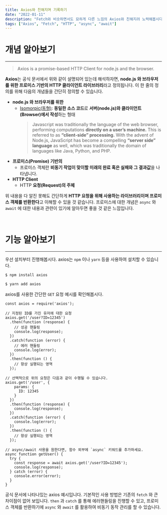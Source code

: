 ```yaml
---
title: Axios와 친해지며 기록하기
date: "2022-01-11"
description: "Fetch와 비슷하면서도 묘하게 다른 느낌의 Axios와 친해지려 노력해봅시다."
tags: ["Axios", "Fetch", "HTTP", "async", "await"]
---
```


# 개념 알아보기

---

> Axios is a promise-based HTTP Client for node.js and the browser.

**Axios**는 공식 문서에서 위와 같이 설명되어 있는데 해석하자면, **node.js 와 브라우저를 위한 프로미스 기반의 HTTP 클라이언트 라이브러리**라고 정의됩니다. 이 한 줄의 정의를 위해 다음의 개념들을 간단히 정의할 수 있습니다.

- **node.js 와 브라우저를 위한**
  - [Isomorpic(동형)](https://www.lullabot.com/articles/what-is-an-isomorphic-application): **동일한 소스 코드**로 **서버(node.js)와 클라이언트(Browser)에서 작성**하는 형태
    > Javascript was traditionally the language of the web browser, performing computations **directly on a user’s machine.** This is referred to as **“client-side” processing.** With the advent of Node.js, JavaScript has become a compelling **“server side” language** as well, which was traditionally the domain of languages like Java, Python, and PHP.
- **프로미스(Promise) 기반의**
  - 프로미스 객체란 **비동기 작업이 맞이할 미래의 완료 혹은 실패와 그 결과값**을 나타냅니다.
- **HTTP Client**
  - HTTP **요청(Request)의 주체**

위 내용을 다 알진 못해도 간단하게 **HTTP 요청을 위해 사용하는 라이브러리이며 프로미스 객체를 반환한다**고 이해할 수 있을 것 같습니다. 프로미스에 대한 개념은 `async` 와 `await` 에 대한 내용과 관련이 있기에 알아두면 좋을 것 같은 느낌입니다.

</br>

# 기능 알아보기

---

우선 설치부터 진행해봅시다. axios는 `npm` 이나 `yarn` 등을 사용하여 설치할 수 있습니다.

```sh
$ npm install axios
```

```sh
$ yarn add axios
```

axios를 사용한 간단한 `GET` 요청 예시를 확인해봅시다.

```
const axios = require('axios');

// 지정된 ID를 가진 유저에 대한 요청
axios.get('/user?ID=12345')
  .then(function (response) {
    // 성공 핸들링
    console.log(response);
  })
  .catch(function (error) {
    // 에러 핸들링
    console.log(error);
  })
  .then(function () {
    // 항상 실행되는 영역
  });

// 선택적으로 위의 요청은 다음과 같이 수행될 수 있습니다.
axios.get('/user', {
    params: {
      ID: 12345
    }
  })
  .then(function (response) {
    console.log(response);
  })
  .catch(function (error) {
    console.log(error);
  })
  .then(function () {
    // 항상 실행되는 영역
  });

// async/await 사용을 원한다면, 함수 외부에 `async` 키워드를 추가하세요.
async function getUser() {
  try {
    const response = await axios.get('/user?ID=12345');
    console.log(response);
  } catch (error) {
    console.error(error);
  }
}
```

공식 문서에 나타나있는 axios 예시입니다. 기본적인 사용 방법은 기존의 `fetch` 와 큰 차이점이 없어 보입니다. `then` 과 `catch` 를 통해 에러핸들링을 진행할 수 있고, 프로미스 객체를 반환하기에 `async` 와 `await` 를 활용하여 비동기 동작 관리를 할 수 있습니다.
